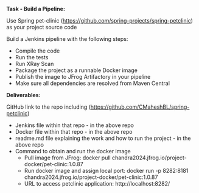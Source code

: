 **Task - Build a Pipeline:**

Use Spring pet-clinic (https://github.com/spring-projects/spring-petclinic) as your project source code

Build a Jenkins pipeline with the following steps:

  -  Compile the code
  -  Run the tests
  -  Run XRay Scan
  -  Package the project as a runnable Docker image
  -  Publish the image to JFrog Artifactory in your pipeline
  -  Make sure all dependencies are resolved from Maven Central


**Deliverables:**

GitHub link to the repo including (https://github.com/CMaheshBL/spring-petclinic)

  -  Jenkins file within that repo  - in the above repo
  -  Docker file within that repo - in the above repo
  -  readme.md file explaining the work and how to run the project - in the above repo
  -  Command to obtain and run the docker image
      -  Pull image from JFrog: docker pull chandra2024.jfrog.io/project-docker/pet-clinic:1.0.87
      -  Run docker image and assign local port: docker run -p 8282:8181 chandra2024.jfrog.io/project-docker/pet-clinic:1.0.87
      -  URL to access petclinic application: http://localhost:8282/


